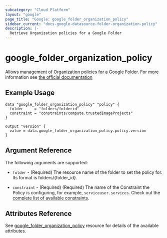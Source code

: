 ```yaml
---
subcategory: "Cloud Platform"
layout: "google"
page_title: "Google: google_folder_organization_policy"
sidebar_current: "docs-google-datasource-folder-organization-policy"
description: |-
  Retrieve Organization policies for a Google Folder
---
```


# google\_folder\_organization\_policy

Allows management of Organization policies for a Google Folder. For more information see
[the official
documentation](https://cloud.google.com/resource-manager/docs/organization-policy/overview)

## Example Usage

```hcl
data "google_folder_organization_policy" "policy" {
  folder     = "folders/folderid"
  constraint = "constraints/compute.trustedImageProjects"
}

output "version" {
  value = data.google_folder_organization_policy.policy.version
}
```

## Argument Reference

The following arguments are supported:

* `folder` - (Required) The resource name of the folder to set the policy for. Its format is folders/{folder_id}.

* `constraint` - (Required) (Required) The name of the Constraint the Policy is configuring, for example, `serviceuser.services`. Check out the [complete list of available constraints](https://cloud.google.com/resource-manager/docs/organization-policy/understanding-constraints#available_constraints).


## Attributes Reference

See [google_folder_organization_policy](https://www.terraform.io/docs/providers/google/r/google_folder_organization_policy.html) resource for details of the available attributes.
